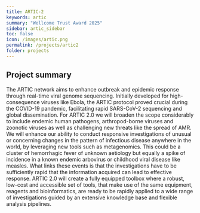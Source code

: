 ```yaml
---
title: ARTIC-2
keywords: artic
summary: "Wellcome Trust Award 2025"
sidebar: artic_sidebar
toc: false
icon: /images/artic.png
permalink: /projects/artic2
folder: projects
---
```


## Project summary

The ARTIC network aims to enhance outbreak and epidemic response through real-time viral 
genome sequencing. Initially developed for high-consequence viruses like Ebola, the ARTIC protocol 
proved crucial during the COVID-19 pandemic, facilitating rapid SARS-CoV-2 sequencing and global 
dissemination. For ARTIC 2.0 we will broaden the scope considerably to include endemic human 
pathogens, arthropod-borne viruses and zoonotic viruses as well as challenging new threats like the 
spread of AMR. We will enhance our ability to conduct responsive investigations of unusual or 
concerning changes in the pattern of infectious disease anywhere in the world, by leveraging new 
tools such as metagenomics. This could be a cluster of hemorrhagic fever of unknown aetiology but 
equally a spike of incidence in a known endemic arbovirus or childhood viral disease like measles. 
What links these events is that the investigations have to be sufficiently rapid that the information 
acquired can lead to effective response. ARTIC 2.0 will create a fully equipped toolbox where a 
robust, low-cost and accessible set of tools, that make use of the same equipment, reagents and 
bioinformatics, are ready to be rapidly applied to a wide range of investigations guided by an 
extensive knowledge base and flexible analysis pipelines.